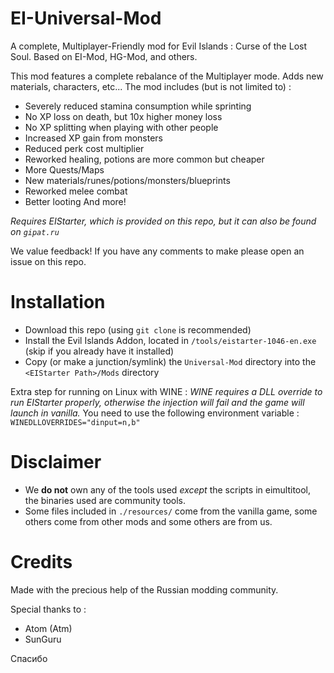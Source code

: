 # EI-Universal-Mod


A complete, Multiplayer-Friendly mod for Evil Islands : Curse of the Lost Soul. Based on EI-Mod, HG-Mod, and others.

This mod features a complete rebalance of the Multiplayer mode. Adds new materials, characters, etc...
The mod includes (but is not limited to) :
- Severely reduced stamina consumption while sprinting
- No XP loss on death, but 10x higher money loss
- No XP splitting when playing with other people
- Increased XP gain from monsters
- Reduced perk cost multiplier
- Reworked healing, potions are more common but cheaper
- More Quests/Maps
- New materials/runes/potions/monsters/blueprints
- Reworked melee combat
- Better looting
And more!

*Requires EIStarter, which is provided on this repo, but it can also be found on `gipat.ru`*

We value feedback! If you have any comments to make please open an issue on this repo.

# Installation

- Download this repo (using `git clone` is recommended)
- Install the Evil Islands Addon, located in `/tools/eistarter-1046-en.exe` (skip if you already have it installed)
- Copy (or make a junction/symlink) the `Universal-Mod` directory into the  `<EIStarter Path>/Mods` directory

Extra step for running on Linux with WINE :
*WINE requires a DLL override to run EIStarter properly, otherwise the injection will fail and the game will launch in vanilla.*
You need to use the following environment variable : `WINEDLLOVERRIDES="dinput=n,b"`

# Disclaimer

- We __do not__ own any of the tools used *except* the scripts in eimultitool, the binaries used are community tools.
- Some files included in `./resources/` come from the vanilla game, some others come from other mods and some others are from us.

# Credits

Made with the precious help of the Russian modding community.

Special thanks to :
- Atom (Atm)
- SunGuru

Спасибо

